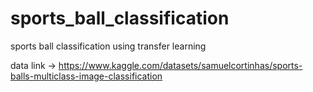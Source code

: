 # sports_ball_classification
sports ball classification using transfer learning 

data link -> https://www.kaggle.com/datasets/samuelcortinhas/sports-balls-multiclass-image-classification
